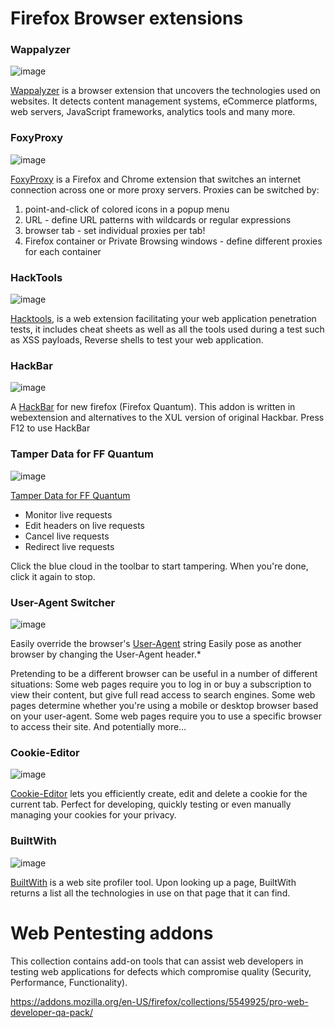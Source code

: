 # Firefox Browser extensions

### Wappalyzer

![image](https://addons.mozilla.org/user-media/addon_icons/10/10229-64.png?modified=1692929746)

[Wappalyzer](https://addons.mozilla.org/en-US/firefox/addon/wappalyzer/?utm_source=addons.mozilla.org&utm_medium=referral&utm_content=search) is a browser extension that uncovers the technologies used on websites. It detects content management systems, eCommerce platforms, web servers, JavaScript frameworks, analytics tools and many more.

### FoxyProxy

![image](https://addons.mozilla.org/user-media/addon_icons/2/2464-64.png?modified=1f409a60)

[FoxyProxy](https://addons.mozilla.org/en-US/firefox/addon/foxyproxy-standard/?utm_source=addons.mozilla.org&utm_medium=referral&utm_content=search) is a Firefox and Chrome extension that switches an internet connection across one or more proxy servers. Proxies can be switched by:

1. point-and-click of colored icons in a popup menu
2. URL - define URL patterns with wildcards or regular expressions
3. browser tab - set individual proxies per tab!
4. Firefox container or Private Browsing windows - define different proxies for each container

### HackTools

![image](https://addons.mozilla.org/user-media/addon_icons/2649/2649669-64.png?modified=88627324)

[Hacktools](https://addons.mozilla.org/en-US/firefox/addon/hacktools/), is a web extension facilitating your web application penetration tests, it includes cheat sheets as well as all the tools used during a test such as XSS payloads, Reverse shells to test your web application.

### HackBar

![image](https://addons.mozilla.org/user-media/addon_icons/911/911315-64.png?modified=1653381034)

A [HackBar](https://addons.mozilla.org/en-US/firefox/addon/hackbartool/) for new firefox (Firefox Quantum). This addon is written in webextension and alternatives to the XUL version of original Hackbar.
Press F12 to use HackBar

### Tamper Data for FF Quantum

![image](https://addons.mozilla.org/user-media/addon_icons/998/998256-64.png?modified=136a97d8)

[Tamper Data for FF Quantum](https://addons.mozilla.org/en-US/firefox/addon/tamper-data-for-ff-quantum/)
- Monitor live requests
- Edit headers on live requests
- Cancel live requests
- Redirect live requests

Click the blue cloud in the toolbar to start tampering. When you're done, click it again to stop.

### User-Agent Switcher

![image](https://addons.mozilla.org/user-media/addon_icons/812/812521-64.png?modified=1699730142)

Easily override the browser's [User-Agent](https://addons.mozilla.org/en-US/firefox/addon/uaswitcher/) string
Easily pose as another browser by changing the User-Agent header.*

Pretending to be a different browser can be useful in a number of different situations:
Some web pages require you to log in or buy a subscription to view their content, but give full read access to search engines.
Some web pages determine whether you're using a mobile or desktop browser based on your user-agent.
Some web pages require you to use a specific browser to access their site.
And potentially more…

### Cookie-Editor

![image](https://addons.mozilla.org/user-media/addon_icons/869/869585-64.png?modified=278a433f)

[Cookie-Editor](https://addons.mozilla.org/en-US/firefox/addon/cookie-editor/) lets you efficiently create, edit and delete a cookie for the current tab. Perfect for developing, quickly testing or even manually managing your cookies for your privacy.

### BuiltWith

![image](https://addons.mozilla.org/user-media/addon_icons/8/8013-64.png?modified=1530782424)

[BuiltWith](https://addons.mozilla.org/en-US/firefox/addon/builtwith/) is a web site profiler tool. Upon looking up a page, BuiltWith returns a list all the technologies in use on that page that it can find.

# Web Pentesting addons

This collection contains add-on tools that can assist web developers in testing web applications for defects which compromise quality (Security, Performance, Functionality).

https://addons.mozilla.org/en-US/firefox/collections/5549925/pro-web-developer-qa-pack/
